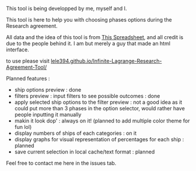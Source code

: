 This tool is being developped by me, myself and I. 

This tool is here to help you with choosing phases options during the Research agreement.

All data and the idea of this tool is from [This Spreadsheet](https://docs.google.com/spreadsheets/d/1ij5KR9YgrgBzRJ9jCc4f05MoJk0hqo4rjhMjZHo75bw/edit#gid=733054669), and all credit is due to the people behind it. I am but merely a guy that made an html interface.

to use please visit [lele394.github.io/Infinite-Lagrange-Research-Agreement-Tool/](https://lele394.github.io/Infinite-Lagrange-Research-Agreement-Tool/)

Planned features :
* ship options preview : done
* filters preview : input filters to see possible outcomes : done
* apply selected ship options to the filter preview : not a good idea as it could put more than 3 phases in the option selector, would rather have people inputting it manually
* makin it look dop' : always on it! (planned to add multiple color theme for fun lol)
* display numbers of ships of each categories : on it
* display graphs for visual representation of percentages for each ship : planned
* save current selection in local cache/text format : planned

Feel free to contact me here in the issues tab.
